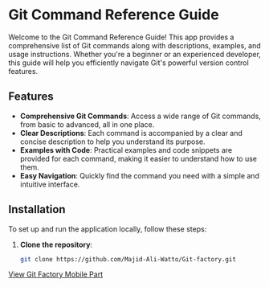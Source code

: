# Git Command Reference Guide

Welcome to the Git Command Reference Guide! This app provides a comprehensive list of Git commands along with descriptions, examples, and usage instructions. Whether you're a beginner or an experienced developer, this guide will help you efficiently navigate Git's powerful version control features.

## Features

- **Comprehensive Git Commands**: Access a wide range of Git commands, from basic to advanced, all in one place.
- **Clear Descriptions**: Each command is accompanied by a clear and concise description to help you understand its purpose.
- **Examples with Code**: Practical examples and code snippets are provided for each command, making it easier to understand how to use them.
- **Easy Navigation**: Quickly find the command you need with a simple and intuitive interface.

## Installation

To set up and run the application locally, follow these steps:

1. **Clone the repository**:
   ```bash
   git clone https://github.com/Majid-Ali-Watto/Git-factory.git
   ```

[View Git Factory Mobile Part](https://github.com/Majid-Ali-Watto/git-factory-react-native.git)